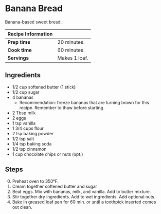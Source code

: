 # Banana Bread

Banana-based sweet bread.

| Recipe Information | |
| --- | --- |
**Prep time** | 20 minutes.
**Cook time** | 60 minutes.
**Servings** | Makes 1 loaf.

## Ingredients

- 1/2 cup softened butter (1 stick)
- 1/2 cup sugar
- 4 bananas
  - Recommendation: freeze bananas that are turning brown for this recipe. Remember to thaw before starting.
- 2 Tbsp milk
- 2 eggs
- 1 tsp vanilla
- 1 3/4 cups flour
- 2 tsp baking powder
- 1/2 tsp salt
- 1/4 tsp baking soda
- 1/2 tsp cinnamon
- 1 cup chocolate chips or nuts (opt.)

## Steps

0. Preheat oven to 350°F.
1. Cream together softened butter and sugar
2. Beat eggs. Mix with bananas, milk, and vanilla. Add to butter mixture.
3. Stir together dry ingredients. Add to wet ingredients. Add optional nuts.
4. Bake in greased loaf pan for 60 min. or until a toothpick inserted comes out
clean.
